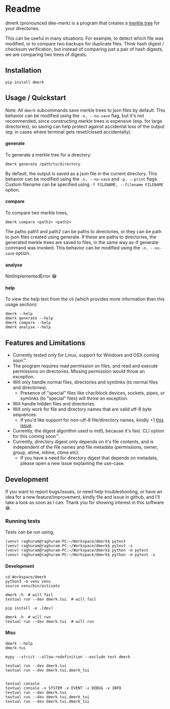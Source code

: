 # Readme

dmerk (pronounced dee-merk) is a program that creates a [merkle tree](https://en.wikipedia.org/wiki/Merkle_tree) for your directories.

This can be useful in many situations. For example, to detect which file was modified, or to compare two backups for duplicate files.
Think hash digest / checksum verification, but instead of comparing just a pair of hash digests, we are comparing two trees of digests.

## Installation

```
pip install dmerk
```

## Usage / Quickstart

Note: All `dmerk` subcommands save merkle trees to json files by default. This behavior can be modified using the `-n, --no-save` flag, but it's not recommended, since constructing merkle trees is expensive (esp. for large directories), so saving can help protect against accidental loss of the output (eg: in cases where terminal gets reset/closed accidentally).

#### generate

To generate a merkle tree for a directory:
```
dmerk generate /path/to/directory
```

By default, the output is saved as a json file in the current directory.
This behavior can be modified using the `-n, --no-save` and `-p, --print` flags.
Custom filename can be specified using `-f FILENAME, --filename FILENAME` option.

#### compare

To compare two merkle trees,
```
dmerk compare <path1> <path2>
```

The paths path1 and path2 can be paths to directories, or they can be path to json files created using generate.
If these are paths to directories, the generated merkle trees are saved to files, in the same way as-if generate command was invoked.
This behavior can be modified using the `-n, --no-save` option.

#### analyse

NotImplementedError 😂

#### help

To view the help text from the cli (which provides more information than this usage section):

```
dmerk --help
dmerk generate --help
dmerk compare --help
dmerk analyse --help
```

## Features and Limitations

* Currently tested only for Linux, support for Windows and OSX coming soon™.
* The program requires read permission on files, and read and execute permissions on directories. Missing permission would throw an exception.
* Will only handle normal files, directories and symlinks (to normal files and directories).
	- Presence of "special" files like char/block devices, sockets, pipes, or symlinks (to "special" files) will throw an exception.
* Will handle hidden files and directories.
* Will only work for file and directory names that are valid utf-8 byte sequences.
	- If you'd like support for non-utf-8 file/directory names, kindly +1 [this issue](https://github.com/krishraghuram/dmerk/issues/2).
* Currently, the digest algorithm used is md5, because it's fast. CLI option for this coming soon™.
* Currently, directory digest only depends on it's file contents, and is independent of the file names and file metadata (permissions, owner, group, atime, mtime, ctime etc).
	- If you have a need for directory digest that depends on metadata, please open a new issue explaining the use-case.

## Development

If you want to report bugs/issues, or need help troubleshooting, or have an idea for a new feature/improvement,
kindly file and issue in github, and I'll take a look as soon as I can.
Thank you for showing interest in this software 😁.

### Running tests

Tests can be run using,

```
(venv) raghuram@raghuram-PC:~/Workspace/dmerk$ pytest
(venv) raghuram@raghuram-PC:~/Workspace/dmerk$ pytest -s
(venv) raghuram@raghuram-PC:~/Workspace/dmerk$ python -m pytest
(venv) raghuram@raghuram-PC:~/Workspace/dmerk$ python -m pytest -s
```






#### Development

```
cd Workspace/dmerk
python3 -m venv venv
source venv/bin/activate

dmerk -h  # will fail
textual run --dev dmerk.tui  # will fail

pip install -e .[dev]

dmerk -h  # will run
textual run --dev dmerk.tui  # will run
```









#### Misc

```
dmerk --help
dmerk-tui

mypy --strict --allow-redefinition --exclude test dmerk

textual run --dev dmerk.tui
textual run --dev dmerk.tui.dmerk_tui


textual console
textual console -x SYSTEM -x EVENT -x DEBUG -x INFO
textual run --dev dmerk.tui
textual run --dev dmerk.tui.dmerk_tui
textual run --dev dmerk.tui.dmerk_tui

```